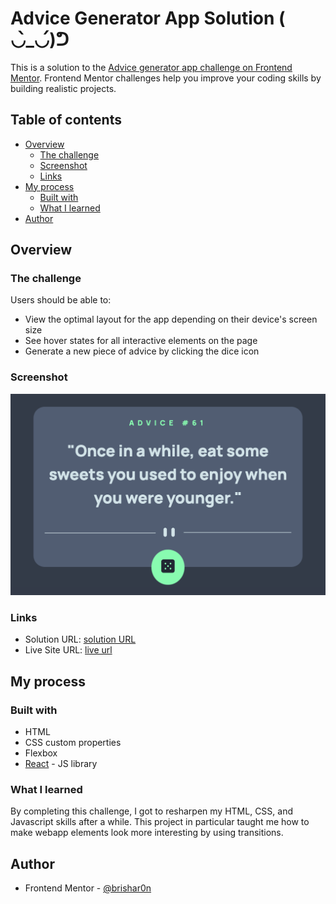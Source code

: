 # Advice Generator App Solution ( ◡̀_◡́)ᕤ

This is a solution to the [Advice generator app challenge on Frontend Mentor](https://www.frontendmentor.io/challenges/advice-generator-app-QdUG-13db). Frontend Mentor challenges help you improve your coding skills by building realistic projects.

## Table of contents

- [Overview](#overview)
  - [The challenge](#the-challenge)
  - [Screenshot](#screenshot)
  - [Links](#links)
- [My process](#my-process)
  - [Built with](#built-with)
  - [What I learned](#what-i-learned)
- [Author](#author)

## Overview

### The challenge

Users should be able to:

- View the optimal layout for the app depending on their device's screen size
- See hover states for all interactive elements on the page
- Generate a new piece of advice by clicking the dice icon

### Screenshot

![](images/Result.png)

### Links

- Solution URL: [solution URL]([https://your-solution-url.com](https://www.frontendmentor.io/solutions/advice-generator-app-using-html-css-and-javascript-UskplOIDmT))
- Live Site URL: [live url]([https://your-live-site-url.com](https://brishar0n.github.io/Advice-Generator-App/))

## My process

### Built with

- HTML
- CSS custom properties
- Flexbox
- [React](https://reactjs.org/) - JS library

### What I learned

By completing this challenge, I got to resharpen my HTML, CSS, and Javascript skills after a while. This project in particular taught me how to make webapp elements look more interesting by using transitions.

## Author

- Frontend Mentor - [@brishar0n](https://www.frontendmentor.io/profile/brishar0n)
